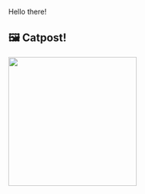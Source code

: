 Hello there!



## 🖼️ Catpost!

<sub>
    <img src="https://cdn2.thecatapi.com/images/cdq.png" height="256">
</sub>


